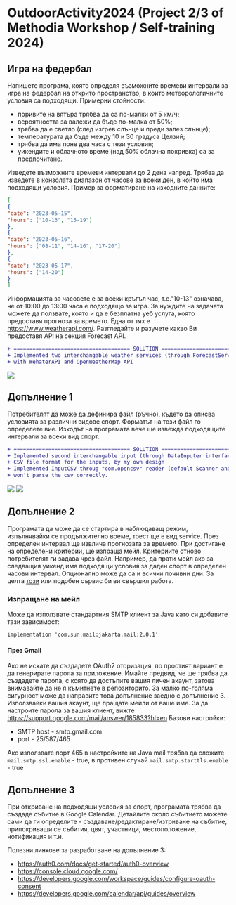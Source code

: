 # OutdoorActivity2024 (Project 2/3 of Methodia Workshop / Self-training 2024)

## Игра на федербал

Напишете програма, която определя възможните времеви интервали за игра на федербал на открито пространство, в които метеорологичните условия са подходящи. Примерни стойности:
- поривите на вятъра трябва да са по-малки от 5 км/ч;
- вероятността за валежи да бъде по-малка от 50%;
- трябва да е светло (след изгрев слънце и преди залез слънце);
- температурата да бъде между 10 и 30 градуса Целзий;
- трябва да има поне два часа с тези условия;
- уикендите и облачното време (над 50% облачна покривка) са за предпочитане.

Изведете възможните времеви интервали до 2 дена напред. Трябва да изведете в конзолата диапазон от часове за всеки ден, в който има подходящи условия.
Пример за форматиране на изходните данните:
```json
[
{
"date": "2023-05-15",
"hours": ["10-13", "15-19"]
},
{
"date": "2023-05-16",
"hours": ["08-11", "14-16", "17-20"]
},
{
"date": "2023-05-17",
"hours": ["14-20"]
}
]
```

Информацията за часовете е за всеки кръгъл час, т.е."10-13" означава, че от 10:00 до 13:00 часа е подходящо за игра.
За нуждите на задачата можете да ползвате, която и да е безплатна уеб услуга, която предоставя прогноза за времето. Една от тях е https://www.weatherapi.com/. Разгледайте и разучете какво Ви предоставя API на секция Forecast API.

````diff
+ ===================================== SOLUTION ==================================== 
+ Implemented two interchangable weather services (through ForecastService interface):
+ with WehaterAPI and OpenWeatherMap API
````
![](https://github.com/Stefan-B-K/Java_OutdoorActivity2024/blob/main/src/main/resources/images/Screenshot1.png)

## Допълнение 1
Потребителят да може да дефинира файл (ръчно), където да описва условията за различни видове спорт. Форматът на този файл го определете вие. Изходът на програмата вече ще извежда подходящите интервали за всеки вид спорт.

````diff
+ ===================================== SOLUTION ==================================== 
+ Implemented second interchangable input (through DataInputer interface):
+ CSV file format for the inputs, by my own design
+ Implemented InputCSV throug "com.opencsv" reader (default Scanner and BufferReader
+ won't parse the csv correctly.
````
![](https://github.com/Stefan-B-K/Java_OutdoorActivity2024/blob/main/src/main/resources/images/Screenshot2.png)
![](https://github.com/Stefan-B-K/Java_OutdoorActivity2024/blob/main/src/main/resources/images/Screenshot3.png)

## Допълнение 2
Програмата да може да се стартира в наблюдаващ режим, изпълнявайки се продължително време, тоест ще е вид service. През определен интервал ще извлича прогнозата за времето. При достигане на определени критерии, ще изпраща мейл. Критериите отново потребителят ги задава чрез файл. Например, да прати мейл ако за следващия уикенд има подходящи условия за даден спорт в определен часови интервал. Опционално може да са и всички почивни дни. За целта [този](https://bulgaria.workingdays.org/setup) или подобен сървис би ви свършил работа.

### Изпращане на мейл
Може да използвате стандартния SMTP клиент за Java като си добавите тази зависимост:
```
implementation 'com.sun.mail:jakarta.mail:2.0.1'
```

#### През Gmail
Ако не искате да създадете OAuth2 оторизация, по простият вариант е да генерирате парола за приложение. Имайте предвид, че ще трябва да създадете парола, с която да достъпите вашия личен акаунт, затова внимавайте да не я къмитнете в репозиторито. За малко по-голяма сигурност може да направите това допълнение заедно с допълнение 3. Използвайки вашия акаунт, ще пращате мейли от ваше име. За да настроите парола за вашия клиент, вижте https://support.google.com/mail/answer/185833?hl=en Базови настройки:

- SMTP host - smtp.gmail.com
- port - 25/587/465

Ако използвате порт 465 в настройките на Java mail трябва да сложите `mail.smtp.ssl.enable` - true, в противен случай `mail.smtp.starttls.enable` - true

## Допълнение 3
При откриване на подходящи условия за спорт, програмата трябва да създаде събитие в Google Calendar.
Детайлите около събитието можете сами да ги определите - създаване/редактиране/изтриване на събитие, припокриващи се събития, цвят, участници, местоположение, нотификация и т.н.

Полезни линкове за разработване на допълнение 3:
- https://auth0.com/docs/get-started/auth0-overview
- https://console.cloud.google.com/
- https://developers.google.com/workspace/guides/configure-oauth-consent
- https://developers.google.com/calendar/api/guides/overview